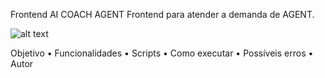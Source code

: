 
Frontend AI COACH AGENT
Frontend para atender a demanda de AGENT.

![alt text](image.png)

Objetivo • Funcionalidades • Scripts • Como executar • Possíveis erros • Autor
